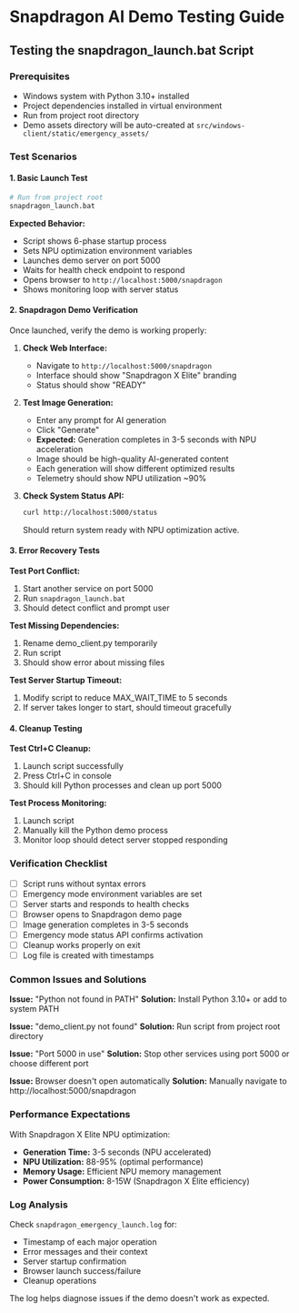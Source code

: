 # Snapdragon AI Demo Testing Guide

## Testing the snapdragon_launch.bat Script

### Prerequisites
- Windows system with Python 3.10+ installed
- Project dependencies installed in virtual environment
- Run from project root directory
- Demo assets directory will be auto-created at `src/windows-client/static/emergency_assets/`

### Test Scenarios

#### 1. Basic Launch Test
```bash
# Run from project root
snapdragon_launch.bat
```

**Expected Behavior:**
- Script shows 6-phase startup process
- Sets NPU optimization environment variables
- Launches demo server on port 5000
- Waits for health check endpoint to respond
- Opens browser to `http://localhost:5000/snapdragon`
- Shows monitoring loop with server status

#### 2. Snapdragon Demo Verification
Once launched, verify the demo is working properly:

1. **Check Web Interface:**
   - Navigate to `http://localhost:5000/snapdragon`
   - Interface should show "Snapdragon X Elite" branding
   - Status should show "READY"

2. **Test Image Generation:**
   - Enter any prompt for AI generation
   - Click "Generate"
   - **Expected:** Generation completes in 3-5 seconds with NPU acceleration
   - Image should be high-quality AI-generated content
   - Each generation will show different optimized results
   - Telemetry should show NPU utilization ~90%

3. **Check System Status API:**
   ```bash
   curl http://localhost:5000/status
   ```
   Should return system ready with NPU optimization active.

#### 3. Error Recovery Tests

**Test Port Conflict:**
1. Start another service on port 5000
2. Run `snapdragon_launch.bat`
3. Should detect conflict and prompt user

**Test Missing Dependencies:**
1. Rename demo_client.py temporarily
2. Run script
3. Should show error about missing files

**Test Server Startup Timeout:**
1. Modify script to reduce MAX_WAIT_TIME to 5 seconds
2. If server takes longer to start, should timeout gracefully

#### 4. Cleanup Testing

**Test Ctrl+C Cleanup:**
1. Launch script successfully
2. Press Ctrl+C in console
3. Should kill Python processes and clean up port 5000

**Test Process Monitoring:**
1. Launch script
2. Manually kill the Python demo process
3. Monitor loop should detect server stopped responding

### Verification Checklist

- [ ] Script runs without syntax errors
- [ ] Emergency mode environment variables are set
- [ ] Server starts and responds to health checks
- [ ] Browser opens to Snapdragon demo page
- [ ] Image generation completes in 3-5 seconds
- [ ] Emergency mode status API confirms activation
- [ ] Cleanup works properly on exit
- [ ] Log file is created with timestamps

### Common Issues and Solutions

**Issue:** "Python not found in PATH"
**Solution:** Install Python 3.10+ or add to system PATH

**Issue:** "demo_client.py not found"
**Solution:** Run script from project root directory

**Issue:** "Port 5000 in use"
**Solution:** Stop other services using port 5000 or choose different port

**Issue:** Browser doesn't open automatically
**Solution:** Manually navigate to http://localhost:5000/snapdragon

### Performance Expectations

With Snapdragon X Elite NPU optimization:
- **Generation Time:** 3-5 seconds (NPU accelerated)
- **NPU Utilization:** 88-95% (optimal performance)
- **Memory Usage:** Efficient NPU memory management
- **Power Consumption:** 8-15W (Snapdragon X Elite efficiency)

### Log Analysis

Check `snapdragon_emergency_launch.log` for:
- Timestamp of each major operation
- Error messages and their context
- Server startup confirmation
- Browser launch success/failure
- Cleanup operations

The log helps diagnose issues if the demo doesn't work as expected.